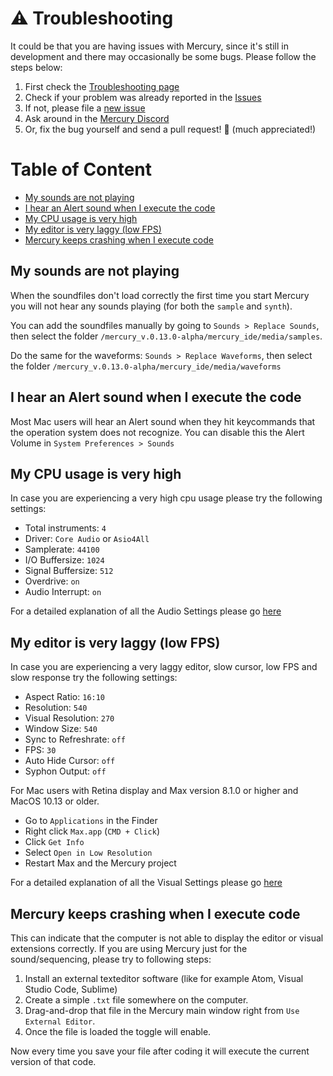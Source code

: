 
# ⚠ Troubleshooting

It could be that you are having issues with Mercury, since it's still in development and there may occasionally be some bugs. Please follow the steps below:

1. First check the [Troubleshooting page](./08-troubleshooting.md)
2. Check if your problem was already reported in the [Issues](https://github.com/tmhglnd/mercury/issues)
3. If not, please file a [new issue](https://github.com/tmhglnd/mercury/issues/new)
4. Ask around in the [Mercury Discord](https://discord.gg/vt59NYU)
5. Or, fix the bug yourself and send a pull request! :pray: (much appreciated!)

# Table of Content

- [My sounds are not playing](#my-sounds-are-not-playing)
- [I hear an Alert sound when I execute the code](#i-hear-an-alert-sound-when-i-execut-the-code)
- [My CPU usage is very high](#my-cpu-usage-is-very-high)
- [My editor is very laggy (low FPS)](#my-editor-is-very-laggy)
- [Mercury keeps crashing when I execute code](#mercury-keeps-crashing-when-i-execute-code)

## My sounds are not playing

When the soundfiles don't load correctly the first time you start Mercury you will not hear any sounds playing (for both the `sample` and `synth`).

You can add the soundfiles manually by going to `Sounds > Replace Sounds`, then select the folder `/mercury_v.0.13.0-alpha/mercury_ide/media/samples`. 

Do the same for the waveforms: `Sounds > Replace Waveforms`, then select the folder `/mercury_v.0.13.0-alpha/mercury_ide/media/waveforms`

## I hear an Alert sound when I execute the code

Most Mac users will hear an Alert sound when they hit keycommands that the operation system does not recognize. You can disable this the Alert Volume in `System Preferences > Sounds`

## My CPU usage is very high

In case you are experiencing a very high cpu usage please try the following settings:

- Total instruments: `4`
- Driver: `Core Audio` or `Asio4All`
- Samplerate: `44100`
- I/O Buffersize: `1024`
- Signal Buffersize: `512`
- Overdrive: `on`
- Audio Interrupt: `on`

For a detailed explanation of all the Audio Settings please go [here](./07-environment.md#audio-setup)

## My editor is very laggy (low FPS)

In case you are experiencing a very laggy editor, slow cursor, low FPS and slow response try the following settings:

- Aspect Ratio: `16:10`
- Resolution: `540`
- Visual Resolution: `270`
- Window Size: `540`
- Sync to Refreshrate: `off`
- FPS: `30`
- Auto Hide Cursor: `off`
- Syphon Output: `off`

For Mac users with Retina display and Max version 8.1.0 or higher and MacOS 10.13 or older.

- Go to `Applications` in the Finder
- Right click `Max.app` (`CMD + Click`)
- Click `Get Info`
- Select `Open in Low Resolution`
- Restart Max and the Mercury project

For a detailed explanation of all the Visual Settings please go [here](./07-environment.md#visual-setup)

## Mercury keeps crashing when I execute code

This can indicate that the computer is not able to display the editor or visual extensions correctly. If you are using Mercury just for the sound/sequencing, please try to following steps:

1. Install an external texteditor software (like for example Atom, Visual Studio Code, Sublime)
2. Create a simple `.txt` file somewhere on the computer.
3. Drag-and-drop that file in the Mercury main window right from `Use External Editor`. 
4. Once the file is loaded the toggle will enable. 

Now every time you save your file after coding it will execute the current version of that code.